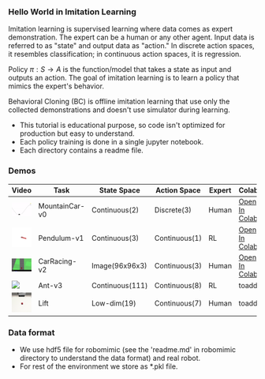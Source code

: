 ### Hello World in Imitation Learning 

Imitation learning is supervised learning where data comes as expert demonstration. The expert can be a human or any other agent. Input data is referred to as "state" and output data as "action." In discrete action spaces, it resembles classification; in continuous action spaces, it is regression.

Policy $\pi: S \rightarrow A$ is the function/model that takes a state as input and outputs an action. The goal of imitation learning is to learn a policy that mimics the expert's behavior.

Behavioral Cloning (BC) is offline imitation learning that use only the collected demonstrations and doesn't use simulator during learning. 

* This tutorial is educational purpose, so code isn't optimized for production but easy to understand. 
* Each policy training is done in a single jupyter notebook.
* Each directory contains a readme file.

 
<!-- ### Installation
```bash
    pip install gym==0.26.2
    pip install readchar
    pip install imageio
    pip install -U scikit-learn
```
* Install PyTorch https://pytorch.org/get-started/locally/ -->

### Demos
 
| Video | Task | State Space | Action Space | Expert | Colab |
|--------|------|-------------|--------------|--------|-------|
| <img src="media/mc.gif" width="150"/> | MountainCar-v0 | Continuous(2) | Discrete(3) | Human | [Open In Colab](https://colab.research.google.com/github/AssistiveRoboticsUNH/bc_tutorial/blob/main/mountain_car/bc_mc_torch.ipynb) |
| <img src="media/pendulum.gif" width="150"/> | Pendulum-v1 | Continuous(3) | Continuous(1) | RL | [Open In Colab](https://colab.research.google.com/github/AssistiveRoboticsUNH/bc_tutorial/blob/main/pendulum/bc_pendulum_torch.ipynb) |
| <img src="media/carracing.gif" width="150"/> | CarRacing-v2 | Image(96x96x3) | Continuous(3) | Human | [Open In Colab](https://colab.research.google.com/github/AssistiveRoboticsUNH/bc_tutorial/blob/main/car_racing/bc_carracing.ipynb) |
| <img src="media/ant.gif" width="150"/> | Ant-v3 | Continuous(111) | Continuous(8) | RL | toadd |
| <img src="media/lift.gif" width="150"/> | Lift | Low-dim(19) | Continuous(7) | Human | toadd |


### Data format
* We use hdf5 file for robomimic (see the 'readme.md' in robomimic directory to understand the data format) and real robot.
* For rest of the environment we store as *.pkl file.

